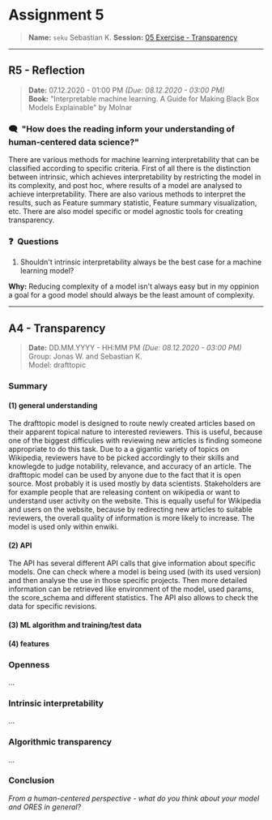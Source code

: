 # Assignment 5
> **Name:** `seku` Sebastian K.
> **Session:** [05 Exercise - Transparency](https://github.com/FUB-HCC/hcds-winter-2020/wiki/05_exercise)   
----

## R5 - Reflection
> **Date:** 07.12.2020 - 01:00 PM *(Due: 08.12.2020 - 03:00 PM)*<br>
> **Book:** "Interpretable machine learning. A Guide for Making Black Box Models Explainable" by Molnar

### 🗨️&nbsp; "How does the reading inform your understanding of human-centered data science?"  
There are various methods for machine learning interpretability that can be classified according to specific criteria. First of all there is the distinction between intrinsic,
which achieves interpretability by restricting the model in its complexity, and post hoc, where results of a model are analysed to achieve interpretability. There are also various
methods to interpret the results, such as Feature summary statistic, Feature summary visualization, etc. There are also model specific or model agnostic tools for creating transparency.

### ❓&nbsp; Questions
1. Shouldn't intrinsic interpretability always be the best case for a machine learning model? 

**Why:** 
Reducing complexity of a model isn't always easy but in my oppinion a goal for a good model should always be the least amount of complexity.

***

## A4 - Transparency
> **Date:** DD.MM.YYYY - HH:MM PM *(Due: 08.12.2020 - 03:00 PM)*<br>
> Group: Jonas W. and Sebastian K.<br>
> Model: drafttopic<br>

### Summary 

#### (1) general understanding 
The drafttopic model is designed to route newly created articles based on their apparent topical nature to interested reviewers. This is useful, because one of the biggest difficulies with reviewing new articles is finding someone appropriate to do this task. Due to a a gigantic variety of topics on Wikipedia, reviewers have to be picked accordingly to their skills and knowlegde to judge notability, relevance, and accuracy of an article. 
The drafttopic model can be used by anyone due to the fact that it is open source. Most probably it is used mostly by data scientists. Stakeholders are for example people that are releasing content on wikipedia or want to understand user activity on the website.
This is equally useful for Wikipedia and users on the website, because by redirecting new articles to suitable reviewers, the overall quality of information is more likely to increase.
The model is used only within enwiki.

#### (2) API 
The API has several different API calls that give information about specific models. One can check where a model is being used (with its used version) and then analyse the use in those specific projects. Then more detailed information can be retrieved like environment of the model, used params, the score_schema and different statistics. The API also allows to check the data for specific revisions.

#### (3) ML algorithm and training/test data 
#### (4) features

### Openness
...

### Intrinsic interpretability
...

### Algorithmic transparency
...

### Conclusion
_From a human-centered perspective - what do you think about your model and ORES in general?_
